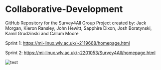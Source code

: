 # Collaborative-Development
GitHub Repository for the Survey4All Group Project created by: Jack Morgan, Kieron Ransley, John Hewitt, Sapphire Dixon, Josh Boratynski, Kamil Grudzinski and Callum Moore

Sprint 1: https://mi-linux.wlv.ac.uk/~2119668/homepage.html

Sprint 2: https://mi-linux.wlv.ac.uk/~2201053/Survey4All/homepage.html

![test](https://github.com/Jack-Morgan22/Collaborative-Development/blob/main/Logo%20for%20GitHub%20Repo.pngraw=true)

